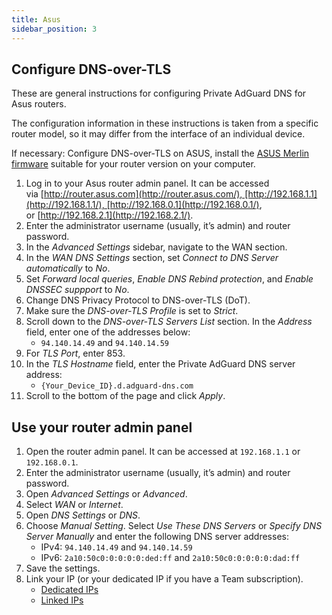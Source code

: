 ```yaml
---
title: Asus
sidebar_position: 3
---
```


## Configure DNS-over-TLS

These are general instructions for configuring Private AdGuard DNS for Asus routers.

The configuration information in these instructions is taken from a specific router model, so it may differ from the interface of an individual device.

If necessary: Configure DNS-over-TLS on ASUS, install the [ASUS Merlin firmware](https://www.asuswrt-merlin.net/download) suitable for your router version on your computer.

1. Log in to your Asus router admin panel. It can be accessed via [http://router.asus.com](http://router.asus.com/), [http://192.168.1.1](http://192.168.1.1/), [http://192.168.0.1](http://192.168.0.1/), or [http://192.168.2.1](http://192.168.2.1/).
2. Enter the administrator username (usually, it’s admin) and router password.
3. In the _Advanced Settings_ sidebar, navigate to the WAN section.
4. In the _WAN DNS Settings_ section, set _Connect to DNS Server automatically_ to _No_.
5. Set _Forward local queries_, _Enable DNS Rebind protection_, and _Enable DNSSEC suppport_ to _No_.
6. Change DNS Privacy Protocol to DNS-over-TLS (DoT).
7. Make sure the _DNS-over-TLS Profile_ is set to _Strict_.
8. Scroll down to the _DNS-over-TLS Servers List_ section. In the _Address_ field, enter one of the addresses below:
    - `94.140.14.49` and `94.140.14.59`
9. For _TLS Port_, enter 853.
10. In the _TLS Hostname_ field, enter the Private AdGuard DNS server address:
    - `{Your_Device_ID}.d.adguard-dns.com`
11. Scroll to the bottom of the page and click _Apply_.

## Use your router admin panel

1. Open the router admin panel. It can be accessed at `192.168.1.1` or `192.168.0.1`.
2. Enter the administrator username (usually, it’s admin) and router password.
3. Open _Advanced Settings_ or _Advanced_.
4. Select _WAN_ or _Internet_.
5. Open _DNS Settings_ or _DNS_.
6. Choose _Manual Setting_. Select _Use These DNS Servers_ or _Specify DNS Server Manually_ and enter the following DNS server addresses:
    - IPv4: `94.140.14.49` and `94.140.14.59`
    - IPv6: `2a10:50c0:0:0:0:0:ded:ff` and `2a10:50c0:0:0:0:0:dad:ff`
7. Save the settings.
8. Link your IP (or your dedicated IP if you have a Team subscription).
    - [Dedicated IPs](/private-dns/connect-devices/other-options/dedicated-ip.md)
    - [Linked IPs](/private-dns/connect-devices/other-options/linked-ip.md)
